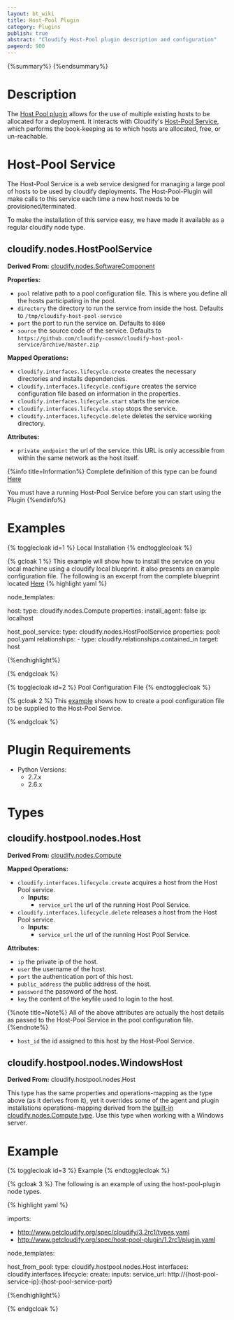 ```yaml
---
layout: bt_wiki
title: Host-Pool Plugin
category: Plugins
publish: true
abstract: "Cloudify Host-Pool plugin description and configuration"
pageord: 900
---
```

{%summary%}
{%endsummary%}

# Description

The [Host Pool plugin](https://github.com/cloudify-cosmo/cloudify-host-pool-plugin) allows for the use of multiple existing hosts to be allocated for a deployment.
It interacts with Cloudify's [Host-Pool Service](https://github.com/cloudify-cosmo/cloudify-host-pool-plugin), which performs the book-keeping as to which hosts are allocated, free, or un-reachable.

# Host-Pool Service

The Host-Pool Service is a web service designed for managing a large pool of hosts to be used by cloudify deployments.
The Host-Pool-Plugin will make calls to this service each time a new host
needs to be provisioned/terminated.

To make the installation of this service easy, we have made it available as a regular cloudify node type.

## cloudify.nodes.HostPoolService

**Derived From:** [cloudify.nodes.SoftwareComponent](reference-types.html)

**Properties:**

  * `pool` relative path to a pool configuration file. This is where you define all the hosts participating in the pool.
  * `directory` the directory to run the service from inside the host. Defaults to `/tmp/cloudify-host-pool-service`
  * `port` the port to run the service on. Defaults to `8080`
  * `source` the source code of the service. Defaults to `https://github.com/cloudify-cosmo/cloudify-host-pool-service/archive/master.zip`

**Mapped Operations:**

  * `cloudify.interfaces.lifecycle.create` creates the necessary directories and installs dependencies.
  * `cloudify.interfaces.lifecycle.configure` creates the service configuration file based on information in the properties.
  * `cloudify.interfaces.lifecycle.start` starts the service.
  * `cloudify.interfaces.lifecycle.stop` stops the service.
  * `cloudify.interfaces.lifecycle.delete` deletes the service working directory.

**Attributes:**

  * `private_endpoint` the url of the service. this URL is only accessible from within the same network as the host itself.

{%info title=Information%}
Complete definition of this type can be found [Here](https://github.com/cloudify-cosmo/cloudify-host-pool-service/blob/master/host-pool-service.yaml)

You must have a running Host-Pool Service before you can start using the Plugin
{%endinfo%}


# Examples

{% togglecloak id=1 %}
Local Installation
{% endtogglecloak %}

{% gcloak 1 %}
This example will show how to install the service on you local machine using a cloudify local blueprint. it also presents an example configuration file.
The following is an excerpt from the complete blueprint located [Here](https://github.com/cloudify-cosmo/cloudify-host-pool-service/blob/master/examples/local-blueprint) 
{% highlight yaml %}

node_templates:

  host:
    type: cloudify.nodes.Compute
    properties:
      install_agent: false
      ip: localhost

  host_pool_service:
    type: cloudify.nodes.HostPoolService
    properties:
      pool: pool.yaml
    relationships:
      - type: cloudify.relationships.contained_in
        target: host

{%endhighlight%}

{% endgcloak %}

{% togglecloak id=2 %}
Pool Configuration File
{% endtogglecloak %}

{% gcloak 2 %}
This [example](https://github.com/cloudify-cosmo/cloudify-host-pool-service/blob/master/examples/local-blueprint/pool.yaml) shows how to create a pool configuration file to be supplied to the Host-Pool Service.

{% endgcloak %}


# Plugin Requirements

* Python Versions:
    * 2.7.x
    * 2.6.x

# Types

## cloudify.hostpool.nodes.Host

**Derived From:** [cloudify.nodes.Compute](reference-types.html)

**Mapped Operations:**

  * `cloudify.interfaces.lifecycle.create` acquires a host from the Host Pool service.
    * **Inputs:**
      * `service_url` the url of the running Host Pool Service.
  * `cloudify.interfaces.lifecycle.delete` releases a host from the Host Pool service.
    * **Inputs:**
      * `service_url` the url of the running Host Pool Service.

**Attributes:**

  * `ip` the private ip of the host.
  * `user` the username of the host.
  * `port` the authentication port of this host.
  * `public_address` the public address of the host.
  * `password` the password of the host.
  * `key` the content of the keyfile used to login to the host.

{%note title=Note%}
All of the above attributes are actually the host details as passed to
 the Host-Pool Service in the pool configuration file.
{%endnote%}

  * `host_id` the id assigned to this host by the Host-Pool Service.

## cloudify.hostpool.nodes.WindowsHost

**Derived From:** cloudify.hostpool.nodes.Host

This type has the same properties and operations-mapping as the type above (as it derives from it), yet it overrides some of the agent and plugin installations operations-mapping derived from the [built-in cloudify.nodes.Compute type](reference-types.html). Use this type when working with a Windows server.

# Example

{% togglecloak id=3 %}
Example
{% endtogglecloak %}

{% gcloak 3 %}
The following is an example of using the host-pool-plugin node types.

{% highlight yaml %}

imports:
  - http://www.getcloudify.org/spec/cloudify/3.2rc1/types.yaml
  - http://www.getcloudify.org/spec/host-pool-plugin/1.2rc1/plugin.yaml

node_templates:

  host_from_pool:
    type: cloudify.hostpool.nodes.Host
    interfaces:
      cloudify.interfaces.lifecycle:
        create:
          inputs:
            service_url: http://{host-pool-service-ip}:{host-pool-service-port}              

{%endhighlight%}

{% endgcloak %}